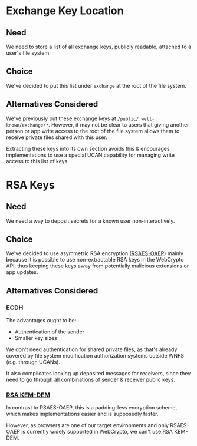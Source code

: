 # Exchange Key Location

## Need

We need to store a list of all exchange keys, publicly readable, attached to a user's file system.

## Choice

We've decided to put this list under `exchange` at the root of the file system.

## Alternatives Considered

We've previously put these exchange keys at `/public/.well-known/exchange/*`. However, it may not be clear to users that giving another person or app write access to the root of the file system allows them to receive private files shared with this user.

Extracting these keys into its own section avoids this & encourages implementations to use a special UCAN capability for managing write access to this list of keys.

# RSA Keys

## Need

We need a way to deposit secrets for a known user non-interactively.

## Choice

We've decided to use asymmetric RSA encryption ([RSAES-OAEP](https://datatracker.ietf.org/doc/html/rfc3447#section-7.1)) mainly because it is possible to use non-extractable RSA keys in the WebCrypto API, thus keeping these keys away from potentially malicious extensions or app updates.

## Alternatives Considered

### ECDH

The advantages ought to be:
- Authentication of the sender
- Smaller key sizes

We don't need authentication for shared private files, as that's already covered by file system modification authorization systems outside WNFS (e.g. through UCANs).

It also complicates looking up deposited messages for receivers, since they need to go through all combinations of sender & receiver public keys.

### [RSA KEM-DEM](https://www.rfc-editor.org/rfc/rfc5990.html#appendix-A)

In contrast to RSAES-OAEP, this is a padding-less encryption scheme, which makes implementations easier and is supposedly faster.

However, as browsers are one of our target environments and only RSAES-OAEP is currently widely supported in WebCrypto, we can't use RSA KEM-DEM.

